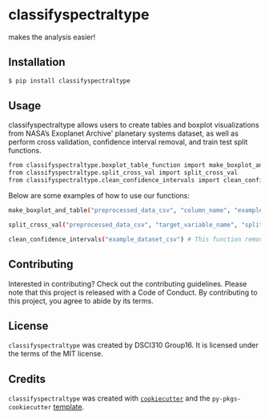 # classifyspectraltype

makes the analysis easier!

## Installation

```bash
$ pip install classifyspectraltype
```

## Usage

classifyspectraltype allows users to create tables and boxplot visualizations from NASA’s Exoplanet Archive' planetary systems dataset, as well as perform cross validation, confidence interval removal, and train test split functions.

```bash
from classifyspectraltype.boxplot_table_function import make_boxplot_and_table
from classifyspectraltype.split_cross_val import split_cross_val
from classifyspectraltype.clean_confidence_intervals import clean_confidence_intervals
```
Below are some examples of how to use our functions:

```bash
make_boxplot_and_table("preprocessed_data_csv", "column_name", "example_csv_directory", "example_boxplot_directory") # This function produces a boxplot and csv table saved to respective dirs

split_cross_val("preprocessed_data_csv", "target_variable_name", "split= decimal_percent", "folds= number_of_folds") # This function splits the data using train_test_split and calculates cross validation scores for logistic regression and random forest models

clean_confidence_intervals("example_dataset_csv") # This function removes confidence intervals, keeping only the mean values in the dataset
```

## Contributing

Interested in contributing? Check out the contributing guidelines. Please note that this project is released with a Code of Conduct. By contributing to this project, you agree to abide by its terms.

## License

`classifyspectraltype` was created by DSCI310 Group16. It is licensed under the terms of the MIT license.

## Credits

`classifyspectraltype` was created with [`cookiecutter`](https://cookiecutter.readthedocs.io/en/latest/) and the `py-pkgs-cookiecutter` [template](https://github.com/py-pkgs/py-pkgs-cookiecutter).
